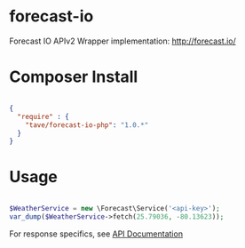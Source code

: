forecast-io
===========

Forecast IO APIv2 Wrapper implementation: http://forecast.io/

# Composer Install
```json

{
  "require" : {
    "tave/forecast-io-php": "1.0.*"
  }
}

```

# Usage
```php

$WeatherService = new \Forecast\Service('<api-key>');
var_dump($WeatherService->fetch(25.79036, -80.13623));


```


For response specifics, see [API Documentation](https://developer.forecast.io/docs/v2)
